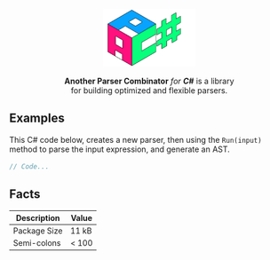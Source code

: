 <div align="center">
 <img src="assets/logo.png" width="33%"/>
    <p><b>Another Parser Combinator</b> <em>for <b>C#</b></em> is a library <br>
     for building optimized and flexible parsers.</p>
</div>






## Examples
This C# code below, creates a new parser, then using the `Run(input)` method to parse the input expression, and generate an AST.

```c#
// Code...
```



## Facts

| Description  | Value |
| ------------ | ----- |
| Package Size | 11 kB |
| Semi-colons  | < 100 |